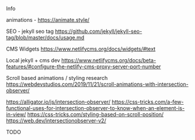 Info


animations - https://animate.style/

SEO - jekyll seo tag
https://github.com/jekyll/jekyll-seo-tag/blob/master/docs/usage.md

CMS Widgets
https://www.netlifycms.org/docs/widgets/#text

Local jekyll + cms dev
https://www.netlifycms.org/docs/beta-features/#configure-the-netlify-cms-proxy-server-port-number


Scroll based animations / styling research
https://webdevstudios.com/2019/11/21/scroll-animations-with-intersection-observer/

https://alligator.io/js/intersection-observer/
https://css-tricks.com/a-few-functional-uses-for-intersection-observer-to-know-when-an-element-is-in-view/
https://css-tricks.com/styling-based-on-scroll-position/
https://web.dev/intersectionobserver-v2/



TODO

